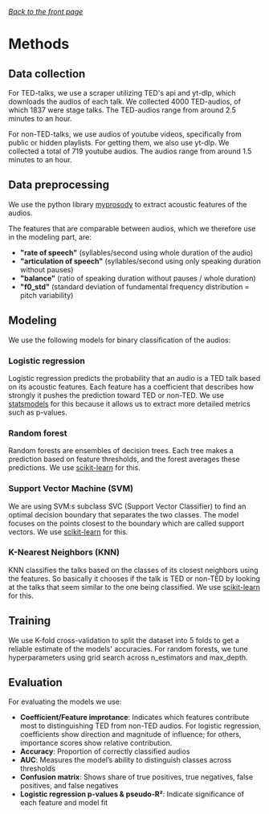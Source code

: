 *[Back to the front page](./index.md/)*

# Methods

## Data collection

For TED-talks, we use a scraper utilizing TED's api and yt-dlp, which downloads the audios of each talk. We collected 4000 TED-audios, of which 1837 were stage talks. The TED-audios range from around 2.5 minutes to an hour.

For non-TED-talks, we use audios of youtube videos, specifically from public or hidden playlists. For getting them, we also use yt-dlp. We collected a total of 719 youtube audios. The audios range from around 1.5 minutes to an hour.

## Data preprocessing

We use the python library [myprosody](https://github.com/Shahabks/myprosody) to extract acoustic features of the audios. 

The features that are comparable between audios, which we therefore use in the modeling part, are:
- **"rate of speech"** (syllables/second using whole duration of the audio)
- **"articulation of speech"** (syllables/second using only speaking duration without pauses)
- **"balance"** (ratio of speaking duration without pauses / whole duration)
- **"f0_std"** (standard deviation of fundamental frequency distribution = pitch variability)

## Modeling

We use the following models for binary classification of the audios:

### Logistic regression

Logistic regression predicts the probability that an audio is a TED talk based on its acoustic features. Each feature has a coefficient that describes how strongly it pushes the prediction toward TED or non-TED. We use [statsmodels](https://www.statsmodels.org/stable/generated/statsmodels.formula.api.logit.html) for this because it allows us to extract more detailed metrics such as p-values.

### Random forest

Random forests are ensembles of decision trees. Each tree makes a prediction based on feature thresholds, and the forest averages these predictions. We use [scikit-learn](https://scikit-learn.org/stable/modules/generated/sklearn.ensemble.RandomForestClassifier.html) for this.

### Support Vector Machine (SVM)

We are using SVM:s subclass SVC (Support Vector Classifier) to find an optimal decision boundary that separates the two classes. The model focuses on the points closest to the boundary which are called support vectors. We use [scikit-learn](https://scikit-learn.org/stable/modules/generated/sklearn.svm.SVC.html) for this.

### K-Nearest Neighbors (KNN)

KNN classifies the talks based on the classes of its closest neighbors using the features. So basically it chooses if the talk is TED or non-TED by looking at the talks that seem similar to the one being classified. We use [scikit-learn](https://scikit-learn.org/stable/modules/generated/sklearn.neighbors.KNeighborsClassifier.html) for this.

## Training

We use K-fold cross-validation to split the dataset into 5 folds to get a reliable estimate of the models' accuracies. For random forests, we tune hyperparameters using grid search across n_estimators and max_depth.

## Evaluation

For evaluating the models we use:
- **Coefficient/Feature improtance**: Indicates which features contribute most to distinguishing TED from non-TED audios. For logistic regression, coefficients show direction and magnitude of influence; for others, importance scores show relative contribution.
- **Accuracy**: Proportion of correctly classified audios
- **AUC**: Measures the model’s ability to distinguish classes across thresholds
- **Confusion matrix**: Shows share of true positives, true negatives, false positives, and false negatives
- **Logistic regression p-values & pseudo-R²**: Indicate significance of each feature and model fit